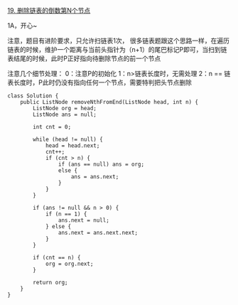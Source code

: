 [19. 删除链表的倒数第N个节点](https://leetcode-cn.com/problems/remove-nth-node-from-end-of-list/description/)

1A，开心~

注意，题目有进阶要求，只允许扫链表1次，
很多链表题跟这个思路一样，在遍历链表的时候，维护一个距离与当前头指针为（n+1）的尾巴标记P即可，当扫到链表结尾的时候，此时P正好指向待删除节点的前一个节点

注意几个细节处理：
0：注意P的初始化
1：n>链表长度时，无需处理
2：n == 链表长度时，P此时仍没有指向任何一个节点，需要特判把头节点删除

```
class Solution {
    public ListNode removeNthFromEnd(ListNode head, int n) {
        ListNode org = head;
        ListNode ans = null;

        int cnt = 0;

        while (head != null) {
            head = head.next;
            cnt++;
            if (cnt > n) {
                if (ans == null) ans = org;
                else {
                    ans = ans.next;
                }
            }
        }

        if (ans != null && n > 0) {
            if (n == 1) {
                ans.next = null;
            } else {
                ans.next = ans.next.next;
            }
        }

        if (cnt == n) {
            org = org.next;
        }

        return org;
    }
}
```